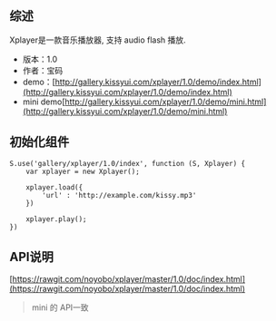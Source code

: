 ## 综述

Xplayer是一款音乐播放器, 支持 audio flash 播放.

* 版本：1.0
* 作者：宝码
* demo：[http://gallery.kissyui.com/xplayer/1.0/demo/index.html](http://gallery.kissyui.com/xplayer/1.0/demo/index.html)
* mini demo[http://gallery.kissyui.com/xplayer/1.0/demo/mini.html](http://gallery.kissyui.com/xplayer/1.0/demo/mini.html)

## 初始化组件

    S.use('gallery/xplayer/1.0/index', function (S, Xplayer) {
        var xplayer = new Xplayer();

        xplayer.load({
            'url' : 'http://example.com/kissy.mp3'
        })

        xplayer.play();
    })

## API说明

[https://rawgit.com/noyobo/xplayer/master/1.0/doc/index.html](https://rawgit.com/noyobo/xplayer/master/1.0/doc/index.html)

> mini 的 API一致